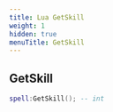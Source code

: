 ```yaml
---
title: Lua GetSkill
weight: 1
hidden: true
menuTitle: GetSkill
---
```

## GetSkill
```lua
spell:GetSkill(); -- int
```